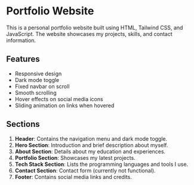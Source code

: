# Portfolio Website

This is a personal portfolio website built using HTML, Tailwind CSS, and JavaScript. The website showcases my projects, skills, and contact information.

## Features

- Responsive design
- Dark mode toggle
- Fixed navbar on scroll
- Smooth scrolling
- Hover effects on social media icons
- Sliding animation on links when hovered

## Sections

1. **Header**: Contains the navigation menu and dark mode toggle.
2. **Hero Section**: Introduction and brief description about myself.
3. **About Section**: Details about my education and experiences.
4. **Portfolio Section**: Showcases my latest projects.
5. **Tech Stack Section**: Lists the programming languages and tools I use.
6. **Contact Section**: Contact form (currently not functional).
7. **Footer**: Contains social media links and credits.
